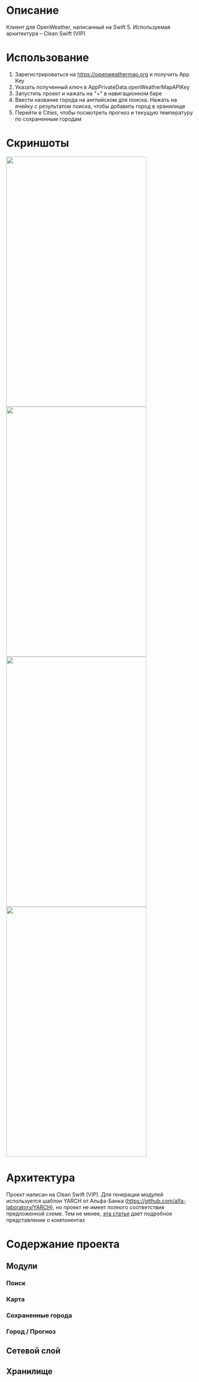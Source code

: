 # Описание

Клиент для OpenWeather, написанный на Swift 5. Используемая архитектура – Clean Swift (VIP)

# Использование

1. Зарегистрироваться на https://openweathermap.org и получить App Key
2. Указать полученный ключ в AppPrivateData.openWeatherMapAPIKey
3. Запустить проект и нажать на "+" в навигационном баре
4. Ввести название города на английском для поиска. Нажать на ячейку с результатом поиска, чтобы добавить город в хранилище
5. Перейти в Cities, чтобы посмотреть прогноз и текущую температуру по сохраненным городам

# Скриншоты

<img src="http://www.picshare.ru/uploads/190618/t7UE6rp8DJ.png" width=375 height=667> <img src="http://www.picshare.ru/uploads/190618/Jo3GRmP1x7.png" width=375 height=667>
<img src="http://www.picshare.ru/uploads/190618/E7i10aE20i.png" width=375 height=667> <img src="http://www.picshare.ru/uploads/190618/0lxFD5ocv7.png" width=375 height=667>

# Архитектура

Проект написан на Clean Swift (VIP). Для генерации модулей используется шаблон YARCH от Альфа-Банка (https://github.com/alfa-laboratory/YARCH), но проект не имеет полного соответствия предложенной схеме. Тем не менее, [эта статья](https://github.com/alfa-laboratory/YARCH/blob/master/GUIDE-rus.md) дает подробное представление о компонентах

# Содержание проекта

## Модули

### Поиск

### Карта

### Сохраненные города

### Город / Прогноз

## Сетевой слой

## Хранилище
